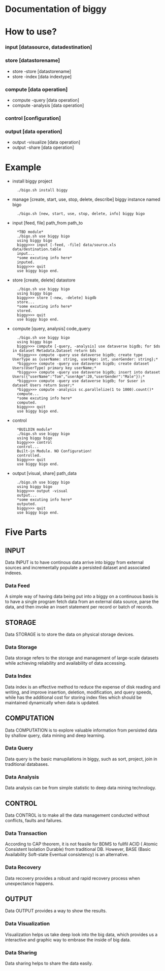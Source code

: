 # Documentation of biggy

# How to use?

### input [datasource, datadestination]

### store [datastorename]
* store -store [datastorename]
* store -index [data indextype]

### compute [data operation]
* compute -query [data operation]
* compute -analysis [data operation]

### control [configuration]

### output [data operation]
* output -visualize [data operation]
* output -share [data operation]

# Example
* install biggy project

	```
	  ./bigo.sh install biggy
	```
* manage [create, start, use, stop, delete, describe] biggy instance named bigo
      
	```
	  ./bigo.sh [new, start, use, stop, delete, info] biggy bigo
	```
* input [feed, file] path_from path_to

	```
      *TBD module*
      ./bigo.sh use biggy bigo
      using biggy bigo
      biggy>>> input [-feed, -file] data/source.xls data/destination.table
      input...
      *some excuting info here*
      inputed.
	  biggy>>> quit
      use biggy bigo end.
	```
* store [create, delete] datastore

	```
      ./bigo.sh use biggy bigo
      using biggy bigo
      biggy>>> store [-new, -delete] bigdb
      store...
      *some excuting info here*
      stored.
	  biggy>>> quit
      use biggy bigo end.
	```
* compute [query, analysis] code_query

	```
      ./bigo.sh use biggy bigo
      using biggy bigo
      biggy>>> compute [-query, -analysis] use dataverse bigdb; for $ds in dataset Metadata.Dataset return $ds
      *biggy>>> compute -query use dataverse bigdb; create type UserType as {userName: string, userAge: int, userGender: string};*
      *biggy>>> compute -query use dataverse bigdb; create dataset Users(UserType) primary key userName;*
      *biggy>>> compute -query use dataverse bigdb; insert into dataset Users({"userName":"Tom","userAge":20,"userGender":"Male"});*
      *biggy>>> compute -query use dataverse bigdb; for $user in dataset Users return $user;*
      *biggy>>> compute -analysis sc.parallelize(1 to 1000).count()*
      compute...
      *some excuting info here*
      computed.
	  biggy>>> quit
      use biggy bigo end.
	```
* control

	```
      *BUILDIN module*
      ./bigo.sh use biggy bigo
      using biggy bigo
      biggy>>> control
      control...
      Built-in Module. NO Configuration!
      controlled.
	  biggy>>> quit
      use biggy bigo end.
	```
* output [visual, share] path_data

	```
      ./bigo.sh use biggy bigo
      using biggy bigo
      biggy>>> output -visual
      output...
      *some excuting info here*
      outputed.
	  biggy>>> quit
      use biggy bigo end.
	```
      
# Five Parts

## INPUT
Data INPUT is to have continous data arrive into biggy from external sources and incrementally populate a persisted dataset and associated indexes.

### Data Feed
A simple way of having data being put into a biggy on a continuous basis is to have a single program fetch data from an external data source, parse the data, and then invoke an insert statement per record or batch of records.

## STORAGE
Data STORAGE is to store the data on physical storage devices.

### Data Storage
Data storage refers to the storage and management of large-scale datasets while achieving reliability and availability of data accessing.

### Data Index
Data index is an effective method to reduce the expense of disk reading and writing, and improve insertion, deletion, modification, and query speeds, while has the additional cost for storing index files which should be maintained dynamically when data is updated.

## COMPUTATION
Data COMPUTATION is to explore valuable information from persisted data by shallow query, data mining and deep learning.

### Data Query
Data query is the basic manupilations in biggy, such as sort, project, join in traditional databases. 

### Data Analysis
Data analysis can be from simple statistic to deep data mining technology.

## CONTROL
Data CONTROL is to make all the data management conducted without conflicts, faults and failures.

### Data Transaction
According to CAP theorem, it is not feasile for BDMS to fullfil ACID ( Atomic Consistent Isolation Durable) from traditional DB. However, BASE (Basic Availability Soft-state Eventual consistency) is an alternative.

### Data Recovery
Data recovery provides a robust and rapid recovery process when unexpectance happens.

## OUTPUT
Data OUTPUT provides a way to show the results.

### Data Visualization
Visualization helps us take deep look into the big data, which provides us a interactive and graphic way to embrase the inside of big data.

### Data Sharing
Data sharing helps to share the data easily.

